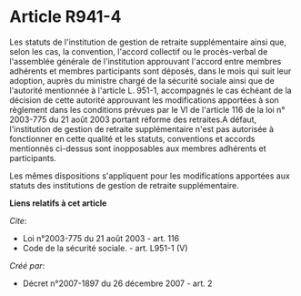 # Article R941-4

Les statuts de l'institution de gestion de retraite supplémentaire ainsi que, selon les cas, la convention, l'accord
collectif ou le procès-verbal de l'assemblée générale de l'institution approuvant l'accord entre membres adhérents et membres
participants sont déposés, dans le mois qui suit leur adoption, auprès du ministre chargé de la sécurité sociale ainsi que de
l'autorité mentionnée à l'article L. 951-1, accompagnés le cas échéant de la décision de cette autorité approuvant les
modifications apportées à son règlement dans les conditions prévues par le VI de l'article 116 de la loi n° 2003-775 du 21
août 2003 portant réforme des retraites.A défaut, l'institution de gestion de retraite supplémentaire n'est pas autorisée à
fonctionner en cette qualité et les statuts, conventions et accords mentionnés ci-dessus sont inopposables aux membres
adhérents et participants. 

Les mêmes dispositions s'appliquent pour les modifications apportées aux statuts des institutions de gestion de retraite
supplémentaire.

**Liens relatifs à cet article**

_Cite_:

  - Loi n°2003-775 du 21 août 2003 - art. 116
  - Code de la sécurité sociale. - art. L951-1 (V)

_Créé par_:

  - Décret n°2007-1897 du 26 décembre 2007 - art. 2
